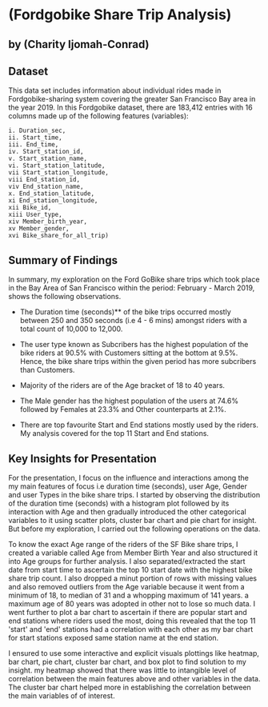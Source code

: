 # (Fordgobike Share Trip Analysis)
## by (Charity Ijomah-Conrad)


## Dataset

This data set includes information about individual rides made in Fordgobike-sharing system covering the greater San Francisco Bay area in the year 2019.
In this Fordgobike dataset, there are 183,412 entries with 16 columns made up of the following features (variables):

    i. Duration_sec,
    ii. Start_time,
    iii. End_time,
    iv. Start_station_id,
    v. Start_station_name,
    vi. Start_station_latitude,
    vii Start_station_longitude,
    viii End_station_id,
    viv End_station_name,
    x. End_station_latitude,
    xi End_station_longitude,
    xii Bike_id,
    xiii User_type,
    xiv Member_birth_year,
    xv Member_gender,
    xvi Bike_share_for_all_trip)


## Summary of Findings

In summary, my exploration on the Ford GoBike share trips which took place in the Bay Area of San Francisco within the period: February - March 2019, shows the following observations.

- The Duration time (seconds)** of the bike trips occurred mostly between 250 and 350 seconds (i.e 4 - 6 mins) amongst riders with a total count of 10,000 to 12,000.

- The user type known as Subcribers has the highest population of the bike riders at 90.5% with Customers sitting at the bottom at 9.5%. Hence, the bike share trips within the given period has more subcribers than Customers.

- Majority of the riders are of the Age bracket of 18 to 40 years.

- The Male gender has the highest population of the users at 74.6% followed by Females at 23.3% and Other counterparts at 2.1%.

- There are top favourite Start and End stations mostly used by the riders. My analysis covered for the top 11 Start and End stations. 


## Key Insights for Presentation

For the presentation, I focus on the influence and interactions among the my main features of focus i.e duration time (seconds), user Age, Gender and user Types in the bike share trips. I started by observing the distribution of the duration time (seconds) with a histogram plot followed by its interaction with Age and then gradually introduced the other categorical variables to it using scatter plots, cluster bar chart and pie chart for insight. But before my exploration, I carried out the following operations on the data.

To know the exact Age range of the riders of the SF Bike share trips, I created a variable called Age from Member Birth Year and also structured it into Age groups for further analysis. I also separated/extracted the start date from start time to ascertain the top 10 start date with the highest bike share trip count. I also dropped a minut portion of rows with missing values and also removed outliers from the Age variable because it went from a minimum of 18, to median of 31 and a whopping maximum of 141 years. a maximum age of 80 years was adopted in other not to lose so much data. I went further to plot a bar chart to  ascertain if there are popular start and end stations where riders used the most, doing this revealed that the top 11 'start' and 'end' stations had a correlation with each other as my bar chart for start stations exposed same station name at the end station.

I ensured to use some interactive and explicit visuals plottings like heatmap, bar chart, pie chart, cluster bar chart, and box plot to find solution to my insight. my heatmap showed that there was little to intangible level of correlation between the main features above and other variables in the data. The cluster bar chart helped more in establishing the correlation between the main variables of of interest.

